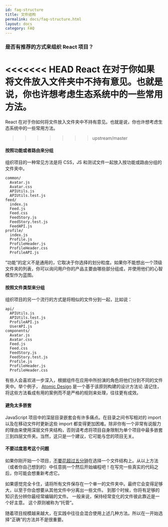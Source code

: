 ```yaml
---
id: faq-structure
title: 文件结构
permalink: docs/faq-structure.html
layout: docs
category: FAQ
---
```


### 是否有推荐的方式来组织 React 项目？

<<<<<<< HEAD
React 在对于你如果将文件放入文件夹中不持有意见。也就是说，你也许想考虑生态系统中的一些常用方法。
=======
React 在对于你如何将文件放入文件夹中不持有意见。也就是说，你也许想考虑生态系统中的一些常用方法。
>>>>>>> upstream/master

#### 按照功能或者路由来分组

组织项目的一种常见方法是将 CSS，JS 和测试文件一起放入按功能或路由分组的文件夹中。

```
common/
  Avatar.js
  Avatar.css
  APIUtils.js
  APIUtils.test.js
feed/
  index.js
  Feed.js
  Feed.css
  FeedStory.js
  FeedStory.test.js
  FeedAPI.js
profile/
  index.js
  Profile.js
  ProfileHeader.js
  ProfileHeader.css
  ProfileAPI.js
```

“功能”的定义不是通用的，它取决于你选择的划分粒度。如果你不能想出一个顶级文件夹的列表，你可以询问用户你的产品主要由哪些部分组成，并使用他们的心智模型作为蓝图。

#### 按照文件类型来分组

组织项目的另一个流行的方式是将相似的文件分到一起，比如说：

```
api/
  APIUtils.js
  APIUtils.test.js
  ProfileAPI.js
  UserAPI.js
components/
  Avatar.js
  Avatar.css
  Feed.js
  Feed.css
  FeedStory.js
  FeedStory.test.js
  Profile.js
  ProfileHeader.js
  ProfileHeader.css
```

有些人会喜欢进一步深入，根据组件在应用中所扮演的角色将他们分到不同的文件夹中。举个例子， [Atomic Design](http://bradfrost.com/blog/post/atomic-web-design/) 是一个基于该原则构建的设计方法论.请记住，将这些方法看成有用的案例而不是严格的规则来处理，往往更有成效。

#### 避免太多嵌套

JavaScript 项目中的深层目录嵌套会有许多痛点。在目录之间书写相对的 import 以及在移动文件时更新这些 import 都变得更加困难。除非你有一个非常有说服力的理由来使用深层文件夹结构，否则请考虑将项目自身限制为单个项目中最多嵌套三到四层文件夹。当然，这只是一个建议，它可能与您的项目无关。

#### 不要过度思考这个问题

如果你刚开始一个项目，[不要花超过五分钟](https://en.wikipedia.org/wiki/Analysis_paralysis)在选择一个文件结构上。从以上方法（或者你自己想到的）中任意挑一个然后开始编程吧！在写完一些真实的代码之后，你可能会想重新考虑它。

如果感觉完全卡住，请将所有文件保存在一个单一的文件夹中。最终它会变得足够大，以至于你会想要从其他文件中分离出一些文件。 到那个时候，你将有足够的知识去分辨你最经常编辑的文件。 一般来说，保持经常变化的文件彼此靠近是一个好主意。 这个原则被称为“托管”。

随着项目规模越来越大，在实践中往往会混合使用上述几种方法。所以在一开始选择“正确”的方法并不是很重要。

